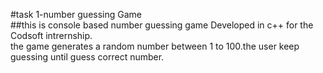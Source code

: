 #task 1-number guessing Game
<br>
##this is console based number guessing game Developed in c++ for the Codsoft intrernship.
<br>
the game generates a random number between 1 to 100.the user keep guessing until guess correct number.